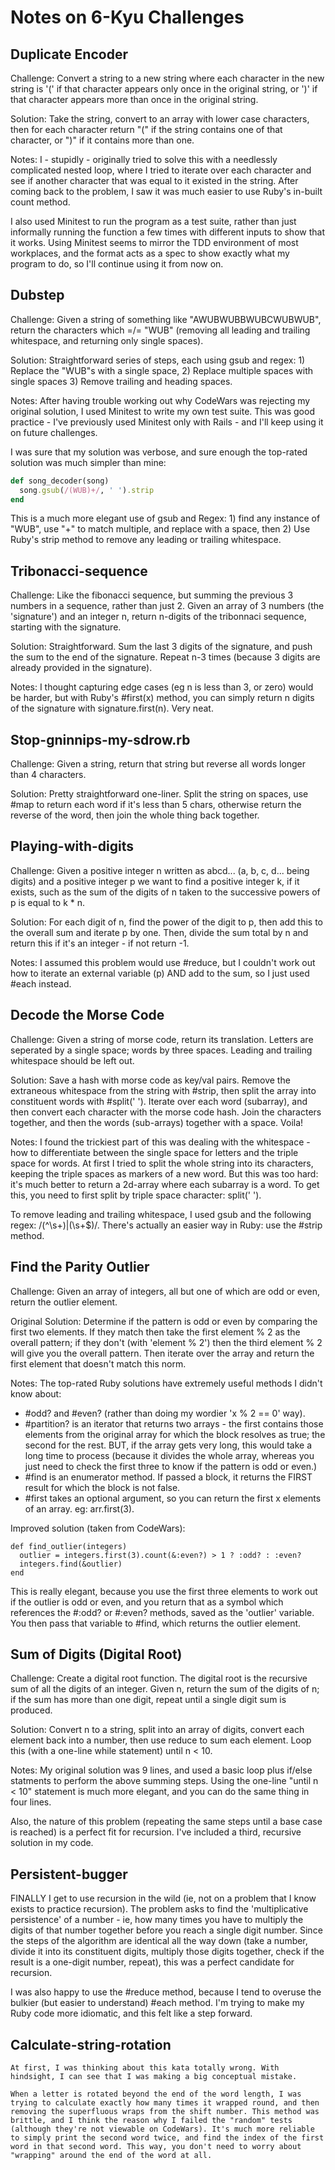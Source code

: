 # Notes on 6-Kyu Challenges

## Duplicate Encoder

  Challenge: Convert a string to a new string where each character in the new string is '(' if that character appears only once in the original string, or ')' if that character appears more than once in the original string.

  Solution: Take the string, convert to an array with lower case characters, then for each character return "(" if the string contains one of that character, or ")" if it contains more than one.

  Notes: I - stupidly - originally tried to solve this with a needlessly complicated nested loop, where I tried to iterate over each character and see if another character that was equal to it existed in the string. After coming back to the problem, I saw it was much easier to use Ruby's in-built count method.

  I also used Minitest to run the program as a test suite, rather than just informally running the function a few times with different inputs to show that it works. Using Minitest seems to mirror the TDD environment of most workplaces, and the format acts as a spec to show exactly what my program to do, so I'll continue using it from now on. 

## Dubstep

  Challenge: Given a string of something like "AWUBWUBBWUBCWUBWUB", return the characters which =/= "WUB" (removing all leading and trailing whitespace, and returning only single spaces).

  Solution: Straightforward series of steps, each using gsub and regex: 1) Replace the "WUB"s with a single space, 2) Replace multiple spaces with single spaces 3) Remove trailing and heading spaces.

  Notes: After having trouble working out why CodeWars was rejecting my original solution, I used Minitest to write my own test suite. This was good practice - I've previously used Minitest only with Rails - and I'll keep using it on future challenges.

  I was sure that my solution was verbose, and sure enough the top-rated solution was much simpler than mine:

  ```ruby
  def song_decoder(song)
    song.gsub(/(WUB)+/, ' ').strip
  end
  ```
  This is a much more elegant use of gsub and Regex: 1) find any instance of "WUB", use "+" to match multiple, and replace with a space, then 2) Use Ruby's strip method to remove any leading or trailing whitespace.


## Tribonacci-sequence
  Challenge: Like the fibonacci sequence, but summing the previous 3 numbers in a sequence, rather than just 2. Given an array of 3 numbers (the 'signature') and an integer n, return n-digits of the tribonnaci sequence, starting with the signature.

  Solution: Straightforward. Sum the last 3 digits of the signature, and push the sum to the end of the signature. Repeat n-3 times (because 3 digits are already provided in the signature).

  Notes: I thought capturing edge cases (eg n is less than 3, or zero) would be harder, but with Ruby's #first(x) method, you can simply return n digits of the signature with signature.first(n). Very neat.


## Stop-gninnips-my-sdrow.rb

  Challenge: Given a string, return that string but reverse all words longer than 4 characters.

  Solution: Pretty straightforward one-liner. Split the string on spaces, use #map to return each word if it's less than 5 chars, otherwise return the reverse of the word, then join the whole thing back together.

## Playing-with-digits
  Challenge: Given a positive integer n written as abcd... (a, b, c, d... being digits) and a positive integer p we want to find a positive integer k, if it exists, such as the sum of the digits of n taken to the successive powers of p is equal to k * n.

  Solution: For each digit of n, find the power of the digit to p, then add this to the overall sum and iterate p by one. Then, divide the sum total by n and return this if it's an integer - if not return -1.

  Notes: I assumed this problem would use #reduce, but I couldn't work out how to iterate an external variable (p) AND add to the sum, so I just used #each instead.



## Decode the Morse Code

  Challenge: Given a string of morse code, return its translation. Letters are seperated by a single space; words by three spaces. Leading and trailing whitespace should be left out.

  Solution: Save a hash with morse code as key/val pairs. Remove the extraneous whitespace from the string with #strip, then split the array into constituent words with #split('   '). Iterate over each word (subarray), and then convert each character with the morse code hash. Join the characters together, and then the words (sub-arrays) together with a space. Voila!

  Notes: I found the trickiest part of this was dealing with the whitespace - how to differentiate between the single space for letters and the triple space for words. At first I tried to split the whole string into its characters, keeping the triple spaces as markers of a new word. But this was too hard: it's much better to return a 2d-array where each subarray is a word. To get this, you need to first split by triple space character: split('   ').

  To remove leading and trailing whitespace, I used gsub and the following regex: /(^\s+)|(\s+$)/. There's actually an easier way in Ruby: use the #strip method.

## Find the Parity Outlier

  Challenge: Given an array of integers, all but one of which are odd or even, return the outlier element.

  Original Solution: Determine if the pattern is odd or even by comparing the first two elements. If they match then take the first element % 2 as the overall pattern; if they don't (with 'element % 2') then the third element % 2 will give you the overall pattern. Then iterate over the array and return the first element that doesn't match this norm.

  Notes: The top-rated Ruby solutions have extremely useful methods I didn't know about:
  * #odd? and #even? (rather than doing my wordier 'x % 2 == 0' way).
  * #partition? is an iterator that returns two arrays - the first contains those elements from the original array for which the block resolves as true; the second for the rest. BUT, if the array gets very long, this would take a long time to process (because it divides the whole array, whereas you just need to check the first three to know if the pattern is odd or even.)
  * #find is an enumerator method. If passed a block, it returns the FIRST result for which the block is not false.
  * #first takes an optional argument, so you can return the first x elements of an array. eg: arr.first(3).

  Improved solution (taken from CodeWars):
  ```
  def find_outlier(integers)
    outlier = integers.first(3).count(&:even?) > 1 ? :odd? : :even?
    integers.find(&outlier)
  end
  ```
  This is really elegant, because you use the first three elements to work out if the outlier is odd or even, and you return that as a symbol which references the #:odd? or #:even? methods, saved as the 'outlier' variable. You then pass that variable to #find, which returns the outlier element.

## Sum of Digits (Digital Root)

  Challenge: Create a digital root function. The digital root is the recursive sum of all the digits of an integer. Given n, return the sum of the digits of n; if the sum has more than one digit, repeat until a single digit sum is produced.

  Solution: Convert n to a string, split into an array of digits, convert each element back into a number, then use reduce to sum each element. Loop this (with a one-line while statement) until n < 10.

  Notes: My original solution was 9 lines, and used a basic loop plus if/else statments to perform the above summing steps. Using the one-line "until n < 10" statement is much more elegant, and you can do the same thing in four lines.

  Also, the nature of this problem (repeating the same steps until a base case is reached) is a perfect fit for recursion. I've included a third, recursive solution in my code.  

## Persistent-bugger

  FINALLY I get to use recursion in the wild (ie, not on a problem that I know exists to practice recursion). The problem asks to find the 'multiplicative persistence' of a number - ie, how many times you have to multiply the digits of that number together before you reach a single digit number. Since the steps of the algorithm are identical all the way down (take a number, divide it into its constituent digits, multiply those digits together, check if the result is a one-digit number, repeat), this was a perfect candidate for recursion.

  I was also happy to use the #reduce method, because I tend to overuse the bulkier (but easier to understand) #each method. I'm trying to make my Ruby code more idiomatic, and this felt like a step forward.

## Calculate-string-rotation

    At first, I was thinking about this kata totally wrong. With hindsight, I can see that I was making a big conceptual mistake.

    When a letter is rotated beyond the end of the word length, I was trying to calculate exactly how many times it wrapped round, and then removing the superfluous wraps from the shift number. This method was brittle, and I think the reason why I failed the "random" tests (although they're not viewable on CodeWars). It's much more reliable to simply print the second word twice, and find the index of the first word in that second word. This way, you don't need to worry about "wrapping" around the end of the word at all.
